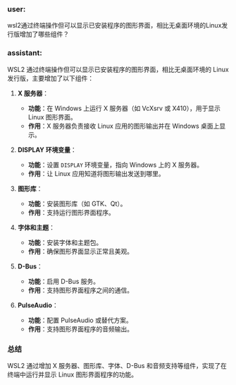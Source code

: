 ### user: 

wsl2通过终端操作但可以显示已安装程序的图形界面，相比无桌面环境的Linux发行版增加了哪些组件？


### assistant: 

WSL2 通过终端操作但可以显示已安装程序的图形界面，相比无桌面环境的 Linux 发行版，主要增加了以下组件：

1. **X 服务器**：
   - **功能**：在 Windows 上运行 X 服务器（如 VcXsrv 或 X410），用于显示 Linux 图形界面。
   - **作用**：X 服务器负责接收 Linux 应用的图形输出并在 Windows 桌面上显示。

2. **DISPLAY 环境变量**：
   - **功能**：设置 `DISPLAY` 环境变量，指向 Windows 上的 X 服务器。
   - **作用**：让 Linux 应用知道将图形输出发送到哪里。

3. **图形库**：
   - **功能**：安装图形库（如 GTK、Qt）。
   - **作用**：支持运行图形界面程序。

4. **字体和主题**：
   - **功能**：安装字体和主题包。
   - **作用**：确保图形界面显示正常且美观。

5. **D-Bus**：
   - **功能**：启用 D-Bus 服务。
   - **作用**：支持图形界面程序之间的通信。

6. **PulseAudio**：
   - **功能**：配置 PulseAudio 或替代方案。
   - **作用**：支持图形界面程序的音频输出。

### 总结
WSL2 通过增加 X 服务器、图形库、字体、D-Bus 和音频支持等组件，实现了在终端中运行并显示 Linux 图形界面程序的功能。
